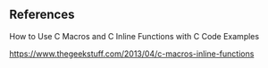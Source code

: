 ## References


How to Use C Macros and C Inline Functions with C Code Examples

https://www.thegeekstuff.com/2013/04/c-macros-inline-functions
